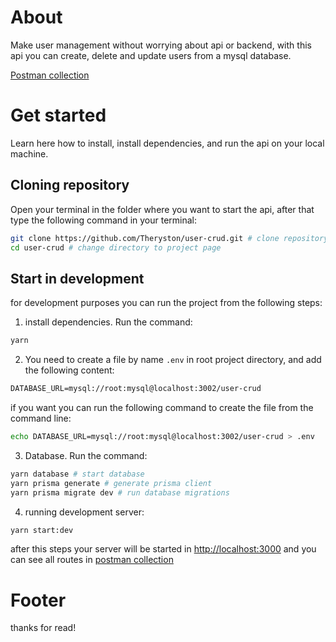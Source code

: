 # About

Make user management without worrying about api or backend, with this api you can create, delete and update users from a mysql database.

[Postman collection](https://www.postman.com/Theryston/workspace/open-source/collection/15581030-298aa917-978c-41cc-97fb-3c2b09380dcc?action=share&creator=15581030)

# Get started

Learn here how to install, install dependencies, and run the api on your local machine.

## Cloning repository

Open your terminal in the folder where you want to start the api, after that type the following command in your terminal:

```sh
git clone https://github.com/Theryston/user-crud.git # clone repository
cd user-crud # change directory to project page
```

## Start in development

for development purposes you can run the project from the following steps:

1. install dependencies. Run the command:

```sh
yarn
```

2. You need to create a file by name `.env` in root project directory, and add the following content:

```txt
DATABASE_URL=mysql://root:mysql@localhost:3002/user-crud
```

if you want you can run the following command to create the file from the command line:

```sh
echo DATABASE_URL=mysql://root:mysql@localhost:3002/user-crud > .env
```

3. Database. Run the command:

```sh
yarn database # start database
yarn prisma generate # generate prisma client
yarn prisma migrate dev # run database migrations
```

4. running development server:

```sh
yarn start:dev
```

after this steps your server will be started in [http://localhost:3000](http://localhost:3000) and you can see all routes in [postman collection](https://www.postman.com/Theryston/workspace/open-source/collection/15581030-298aa917-978c-41cc-97fb-3c2b09380dcc?action=share&creator=15581030)

# Footer

thanks for read!
